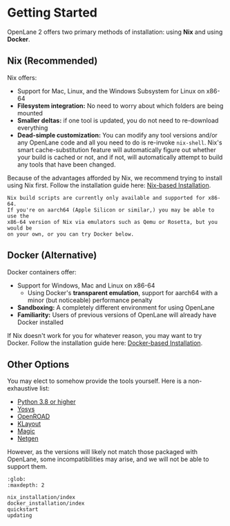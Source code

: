 # Getting Started

OpenLane 2 offers two primary methods of installation: using **Nix** and using
**Docker**.

## Nix (Recommended)

Nix offers:

* Support for Mac, Linux, and the Windows Subsystem for Linux on x86-64
* **Filesystem integration:** No need to worry about which folders are being mounted
* **Smaller deltas:** if one tool is updated, you do not need to re-download everything
* **Dead-simple customization:** You can modify any tool versions and/or any
  OpenLane code and all you need to do is re-invoke `nix-shell`. Nix's smart
  cache-substitution feature will automatically figure out whether your build
  is cached or not, and if not, will automatically attempt to build any tools
  that have been changed.

Because of the advantages afforded by Nix, we recommend trying to install using
Nix first. Follow the installation guide here: [Nix-based Installation](./nix_installation/index.md).

```{note}
Nix build scripts are currently only available and supported for x86-64.
If you're on aarch64 (Apple Silicon or similar,) you may be able to use the
x86-64 version of Nix via emulators such as Qemu or Rosetta, but you would be
on your own, or you can try Docker below.
```

## Docker (Alternative)

Docker containers offer:

* Support for Windows, Mac and Linux on x86-64
    * Using Docker's **transparent emulation**, support for aarch64 with a
      minor (but noticeable) performance penalty
* **Sandboxing:** A completely different environment for using OpenLane
* **Familiarity:** Users of previous versions of OpenLane will already have Docker installed

If Nix doesn't work for you for whatever reason, you may want to try Docker.
Follow the installation guide here: [Docker-based Installation](./docker_installation/index.md).

## Other Options

You may elect to somehow provide the tools yourself. Here is a non-exhaustive
list:

* [Python 3.8 or higher](https://www.python.org/)
* [Yosys](https://yosyshq.net/)
* [OpenROAD](https://github.com/The-OpenROAD-Project/OpenROAD)
* [KLayout](https://klayout.de)
* [Magic](http://opencircuitdesign.com/magic/)
* [Netgen](http://opencircuitdesign.com/netgen/)

However, as the versions will likely not match those packaged with OpenLane,
some incompatibilities may arise, and we will not be able to support them.

```{toctree}
:glob:
:maxdepth: 2
   
nix_installation/index
docker_installation/index
quickstart
updating
```
